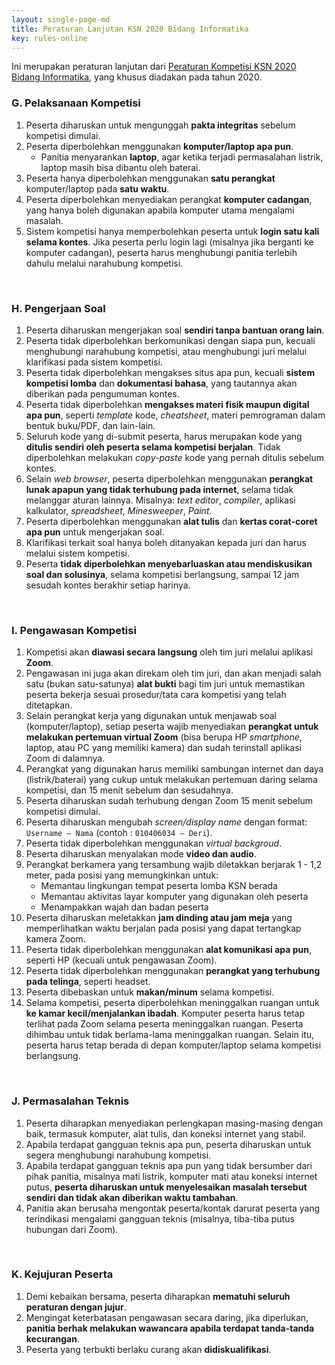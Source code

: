 ```yaml
---
layout: single-page-md
title: Peraturan Lanjutan KSN 2020 Bidang Informatika
key: rules-online
---
```


Ini merupakan peraturan lanjutan dari [Peraturan Kompetisi KSN 2020 Bidang Informatika](https://ksn2020.toki.id/peraturan.html), yang khusus diadakan pada tahun 2020.

### G. Pelaksanaan Kompetisi

1. Peserta diharuskan untuk mengunggah **pakta integritas** sebelum kompetisi dimulai.
1. Peserta diperbolehkan menggunakan **komputer/laptop apa pun**.
   - Panitia menyarankan **laptop**, agar ketika terjadi permasalahan listrik, laptop masih bisa dibantu oleh baterai.
1. Peserta hanya diperbolehkan menggunakan **satu perangkat** komputer/laptop pada **satu waktu**.
1. Peserta diperbolehkan menyediakan perangkat **komputer cadangan**, yang hanya boleh digunakan apabila komputer utama mengalami masalah.
1. Sistem kompetisi hanya memperbolehkan peserta untuk **login satu kali selama kontes**. Jika peserta perlu login lagi (misalnya jika berganti ke komputer cadangan), peserta harus menghubungi panitia terlebih dahulu melalui narahubung kompetisi.

<br />

### H. Pengerjaan Soal

1. Peserta diharuskan mengerjakan soal **sendiri tanpa bantuan orang lain**.
1. Peserta tidak diperbolehkan berkomunikasi dengan siapa pun, kecuali menghubungi narahubung kompetisi, atau menghubungi juri melalui klarifikasi pada sistem kompetisi.
1. Peserta tidak diperbolehkan mengakses situs apa pun, kecuali **sistem kompetisi lomba** dan **dokumentasi bahasa**, yang tautannya akan diberikan pada pengumuman kontes.
1. Peserta tidak diperbolehkan **mengakses materi fisik maupun digital apa pun**, seperti _template_ kode, _cheatsheet_, materi pemrograman dalam bentuk buku/PDF, dan lain-lain.
1. Seluruh kode yang di-submit peserta, harus merupakan kode yang **ditulis sendiri oleh peserta selama kompetisi berjalan**. Tidak diperbolehkan melakukan _copy-paste_ kode yang pernah ditulis sebelum kontes.
1. Selain _web browser_, peserta diperbolehkan menggunakan **perangkat lunak apapun yang tidak terhubung pada internet**, selama tidak melanggar aturan lainnya. Misalnya: _text editor_, _compiler_, aplikasi kalkulator, _spreadsheet_, _Minesweeper_, _Paint_.
1. Peserta diperbolehkan menggunakan **alat tulis** dan **kertas corat-coret apa pun** untuk mengerjakan soal.
1. Klarifikasi terkait soal hanya boleh ditanyakan kepada juri dan harus melalui sistem kompetisi.
1. Peserta **tidak diperbolehkan menyebarluaskan atau mendiskusikan soal dan solusinya**, selama kompetisi berlangsung, sampai 12 jam sesudah kontes berakhir setiap harinya.

<br />

### I. Pengawasan Kompetisi

1. Kompetisi akan **diawasi secara langsung** oleh tim juri melalui aplikasi **Zoom**.
1. Pengawasan ini juga akan direkam oleh tim juri, dan akan menjadi salah satu (bukan satu-satunya) **alat bukti** bagi tim juri untuk memastikan peserta bekerja sesuai prosedur/tata cara kompetisi yang telah ditetapkan.
1. Selain perangkat kerja yang digunakan untuk menjawab soal (komputer/laptop), setiap peserta wajib menyediakan **perangkat untuk melakukan pertemuan virtual Zoom** (bisa berupa HP _smartphone_, laptop, atau PC yang memiliki kamera) dan sudah terinstall aplikasi Zoom di dalamnya.
1. Perangkat yang digunakan harus memiliki sambungan internet dan daya (listrik/baterai) yang cukup untuk melakukan pertemuan daring selama kompetisi, dan 15 menit sebelum dan sesudahnya.
1. Peserta diharuskan sudah terhubung dengan Zoom 15 menit sebelum kompetisi dimulai.
1. Peserta diharuskan mengubah _screen/display name_ dengan format: `Username – Nama` (contoh : `010406034 – Deri`).
1. Peserta tidak diperbolehkan menggunakan _virtual backgroud_.
1. Peserta diharuskan menyalakan mode **video dan audio**.
1. Perangkat berkamera yang tersambung wajib diletakkan berjarak 1 - 1,2 meter, pada posisi yang memungkinkan untuk:
   - Memantau lingkungan tempat peserta lomba KSN berada
   - Memantau aktivitas layar komputer yang digunakan oleh peserta
   - Menampakkan wajah dan badan peserta
1. Peserta diharuskan meletakkan **jam dinding atau jam meja** yang memperlihatkan waktu berjalan pada posisi yang dapat tertangkap kamera Zoom.
1. Peserta tidak diperbolehkan menggunakan **alat komunikasi apa pun**, seperti HP (kecuali untuk pengawasan Zoom).
1. Peserta tidak diperbolehkan menggunakan **perangkat yang terhubung pada telinga**, seperti headset.
1. Peserta dibebaskan untuk **makan/minum** selama kompetisi.
1. Selama kompetisi, peserta diperbolehkan meninggalkan ruangan untuk **ke kamar kecil/menjalankan ibadah**. Komputer peserta harus tetap terlihat pada Zoom selama peserta meninggalkan ruangan. Peserta dihimbau untuk tidak berlama-lama meninggalkan ruangan. Selain itu, peserta harus tetap berada di depan komputer/laptop selama kompetisi berlangsung.

<br />

### J. Permasalahan Teknis

1. Peserta diharapkan menyediakan perlengkapan masing-masing dengan baik, termasuk komputer, alat tulis, dan koneksi internet yang stabil.
1. Apabila terdapat gangguan teknis apa pun, peserta diharuskan untuk segera menghubungi narahubung kompetisi.
1. Apabila terdapat gangguan teknis apa pun yang tidak bersumber dari pihak panitia, misalnya mati listrik, komputer mati atau koneksi internet putus, **peserta diharuskan untuk menyelesaikan masalah tersebut sendiri dan tidak akan diberikan waktu tambahan**.
1. Panitia akan berusaha mengontak peserta/kontak darurat peserta yang terindikasi mengalami gangguan teknis (misalnya, tiba-tiba putus hubungan dari Zoom).

<br />

### K. Kejujuran Peserta

1. Demi kebaikan bersama, peserta diharapkan **mematuhi seluruh peraturan dengan jujur**.
1. Mengingat keterbatasan pengawasan secara daring, jika diperlukan, **panitia berhak melakukan wawancara apabila terdapat tanda-tanda kecurangan**.
1. Peserta yang terbukti berlaku curang akan **didiskualifikasi**.
